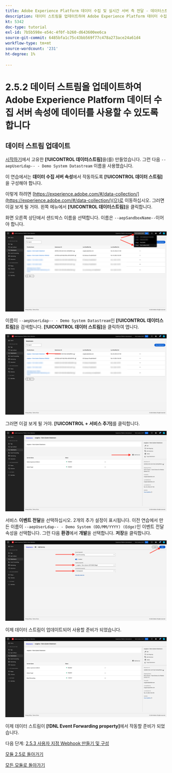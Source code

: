 ```yaml
---
title: Adobe Experience Platform 데이터 수집 및 실시간 서버 측 전달 - 데이터스트림을 업데이트하여 Adobe Experience Platform 데이터 수집 서버 속성에 데이터를 사용할 수 있도록 합니다.
description: 데이터 스트림을 업데이트하여 Adobe Experience Platform 데이터 수집 서버 속성에 데이터를 사용할 수 있도록 합니다.
kt: 5342
doc-type: tutorial
exl-id: 7b5b598e-e54c-4f0f-b260-d643600ee6ca
source-git-commit: 6485bfa1c75c43bb569f77c478a273ace24a61d4
workflow-type: tm+mt
source-wordcount: '231'
ht-degree: 1%

---
```


# 2.5.2 데이터 스트림을 업데이트하여 Adobe Experience Platform 데이터 수집 서버 속성에 데이터를 사용할 수 있도록 합니다

## 데이터 스트림 업데이트

[시작하기](./../../gettingstarted/gettingstarted/ex2.md)에서 고유한 **[!UICONTROL 데이터스트림]**&#x200B;을(를) 만들었습니다. 그런 다음 `--aepUserLdap-- - Demo System Datastream` 이름을 사용했습니다.

이 연습에서는 **데이터 수집 서버 속성**&#x200B;에서 작동하도록 **[!UICONTROL 데이터 스트림]**&#x200B;을 구성해야 합니다.

이렇게 하려면 [https://experience.adobe.com/#/data-collection/](https://experience.adobe.com/#/data-collection/)(으)로 이동하십시오. 그러면 이걸 보게 될 거야. 왼쪽 메뉴에서 **[!UICONTROL 데이터스트림]**&#x200B;을 클릭합니다.

화면 오른쪽 상단에서 샌드박스 이름을 선택합니다. 이름은 `--aepSandboxName--`이어야 합니다.

![왼쪽 탐색에서 Edge 구성 아이콘을 클릭합니다](./images/edgeconfig1b.png)

이름이 `--aepUserLdap-- - Demo System Datastream`인 **[!UICONTROL 데이터스트림]**&#x200B;을 검색합니다. **[!UICONTROL 데이터 스트림]**&#x200B;을 클릭하여 엽니다.

![WebSDK](./images/websdk0.png)

그러면 이걸 보게 될 거야. **[!UICONTROL + 서비스 추가]**&#x200B;를 클릭합니다.

![WebSDK](./images/websdk3.png)

서비스 **이벤트 전달**&#x200B;을 선택하십시오. 2개의 추가 설정이 표시됩니다. 이전 연습에서 만든 이름이 `--aepUserLdap-- - Demo System (DD/MM/YYYY) (Edge)`인 이벤트 전달 속성을 선택합니다. 그런 다음 **환경**&#x200B;에서 **개발**&#x200B;을 선택합니다. **저장**&#x200B;을 클릭합니다.

![WebSDK](./images/websdk4.png)

이제 데이터 스트림이 업데이트되어 사용할 준비가 되었습니다.

![WebSDK](./images/websdk8a.png)

이제 데이터 스트림이 **[!DNL Event Forwarding property]**&#x200B;에서 작동할 준비가 되었습니다.

다음 단계: [2.5.3 사용자 지정 Webhook 만들기 및 구성](./ex3.md)

[모듈 2.5로 돌아가기](./aep-data-collection-ssf.md)

[모든 모듈로 돌아가기](./../../../overview.md)
